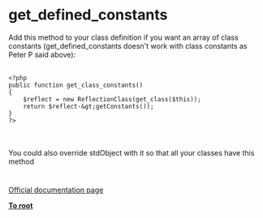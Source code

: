 # get_defined_constants



Add this method to your class definition if you want an array of class constants (get_defined_constants doesn&apos;t work with class constants as Peter P said above):<br><br>

```
<?php
public function get_class_constants()
{
    $reflect = new ReflectionClass(get_class($this));
    return $reflect-&gt;getConstants());
}
?>
```
<br><br>You could also override stdObject with it so that all your classes  have this method  

#

[Official documentation page](https://www.php.net/manual/en/function.get-defined-constants.php)

**[To root](/README.md)**